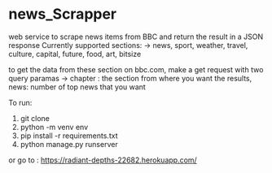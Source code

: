 # news_Scrapper
web service to scrape news items from BBC and return the result in a JSON response
Currently supported sections:
-> news, sport, weather, travel, culture, capital, future, food, art, bitsize

to get the data from these section on bbc.com, make a get request with 
two query paramas -> 
chapter : the section from where you want the results, 
news: number of top news that you want


To run:
1. git clone
2. python -m venv env
3. pip install -r requirements.txt
4. python manage.py runserver

or go to : https://radiant-depths-22682.herokuapp.com/
